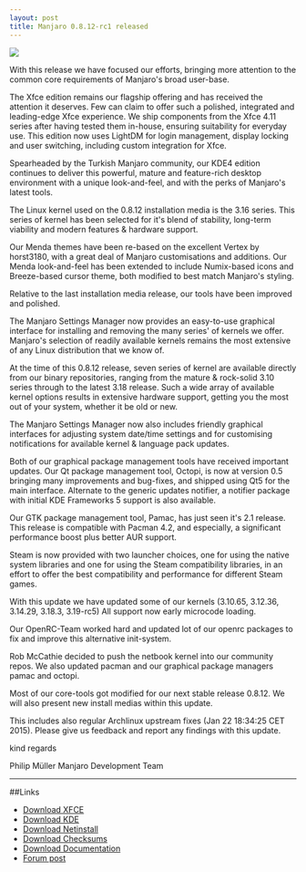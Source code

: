 ```yaml
---
layout: post
title: Manjaro 0.8.12-rc1 released
---
```


<img src="{{ site.baseurl }}/images/manjaro-0.8.12-xfce.jpg">

With this release we have focused our efforts, bringing more attention to the common core requirements of Manjaro's broad user-base.

The Xfce edition remains our flagship offering and has received the attention it deserves. Few can claim to offer such a polished, integrated and leading-edge Xfce experience. We ship components from the Xfce 4.11 series after having tested them in-house, ensuring suitability for everyday use. This edition now uses LightDM for login management, display locking and user switching, including custom integration for Xfce.

Spearheaded by the Turkish Manjaro community, our KDE4 edition continues to deliver this powerful, mature and feature-rich desktop environment with a unique look-and-feel, and with the perks of Manjaro's latest tools.

The Linux kernel used on the 0.8.12 installation media is the 3.16 series. This series of kernel has been selected for it's blend of stability, long-term viability and modern features & hardware support.

Our Menda themes have been re-based on the excellent Vertex by horst3180, with a great deal of Manjaro customisations and additions. Our Menda look-and-feel has been extended to include Numix-based icons and Breeze-based cursor theme, both modified to best match Manjaro's styling.

Relative to the last installation media release, our tools have been improved and polished.

The Manjaro Settings Manager now provides an easy-to-use graphical interface for installing and removing the many series' of kernels we offer. Manjaro's selection of readily available kernels remains the most extensive of any Linux distribution that we know of.

At the time of this 0.8.12 release, seven series of kernel are available directly from our binary repositories, ranging from the mature & rock-solid 3.10 series through to the latest 3.18 release. Such a wide array of available kernel options results in extensive hardware support, getting you the most out of your system, whether it be old or new.

The Manjaro Settings Manager now also includes friendly graphical interfaces for adjusting system date/time settings and for customising notifications for available kernel & language pack updates.

Both of our graphical package management tools have received important updates. Our Qt package management tool, Octopi, is now at version 0.5 bringing many improvements and bug-fixes, and shipped using Qt5 for the main interface. Alternate to the generic updates notifier, a notifier package with initial KDE Frameworks 5 support is also available.

Our GTK package management tool, Pamac, has just seen it's 2.1 release. This release is compatible with Pacman 4.2, and especially, a significant performance boost plus better AUR support.

Steam is now provided with two launcher choices, one for using the native system libraries and one for using the Steam compatibility libraries, in an effort to offer the best compatibility and performance for different Steam games.

With this update we have updated some of our kernels (3.10.65, 3.12.36, 3.14.29, 3.18.3, 3.19-rc5) All support now early microcode loading.

Our OpenRC-Team worked hard and updated lot of our openrc packages to fix and improve this alternative init-system.

Rob McCathie decided to push the netbook kernel into our community repos. We also updated pacman and our graphical package managers pamac and octopi.

Most of our core-tools got modified for our next stable release 0.8.12. We will also present new install medias within this update.

This includes also regular Archlinux upstream fixes (Jan 22 18:34:25 CET 2015).
Please give us feedback and report any findings with this update.

kind regards

Philip Müller
Manjaro Development Team

----

##Links

* [Download XFCE](http://sourceforge.net/projects/manjarotest/files/0.8.12/xfce/0.8.12-rc1/)
* [Download KDE](http://sourceforge.net/projects/manjarotest/files/0.8.12/kde/0.8.12-rc1/)
* [Download Netinstall](http://sourceforge.net/projects/manjarotest/files/0.8.12/netinstall/0.8.12-rc1/)
* [Download Checksums](http://sourceforge.net/projects/manjarotest/files/0.8.12/checksums/0.8.12-rc1/)
* [Download Documentation](http://sourceforge.net/projects/manjarotest/files/0.8.12/documentation/0.8.12-rc1/)
* [Forum post](https://forum.manjaro.org/index.php?topic=19827.0)
